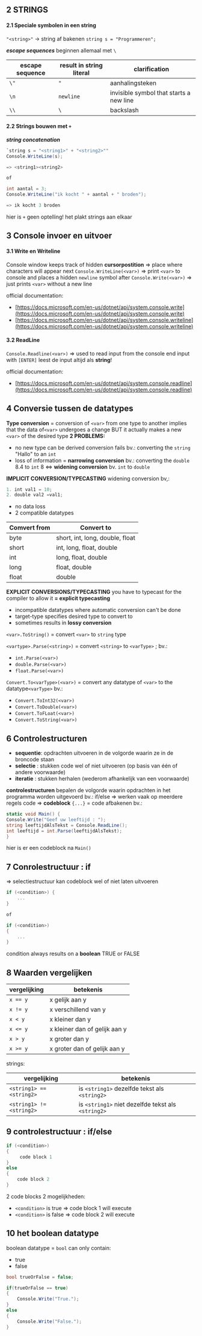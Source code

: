 ## 2 STRINGS
#### 2.1 Speciale symbolen in een string
`"<string>"` -> string af bakenen
`string s = "Programmeren";`

**_escape sequences_**
beginnen allemaal met `\`

| escape sequence | result in string literal | clarification                           |
| --------------- | ------------------------ | --------------------------------------- |
| `\"`            | `"`                      | aanhalingsteken                         |
| `\n`            | `newline`                | invisible symbol that starts a new line |
| `\\`            | `\`                      | backslash                               |

#### 2.2 Strings bouwen met `+`
**_string concatenation_**
```c#
`string s = "<string1>" + "<string2>""  
Console.WriteLine(s);

=> <string1><string2>

of

int aantal = 3; 
Console.WriteLine("ik kocht " + aantal + " broden");

=> ik kocht 3 broden
```
hier is `+` geen optelling!
het plakt strings aan elkaar

## 3 Console invoer en uitvoer
#### 3.1 Write en Writeline
Console window keeps track of hidden **cursorpostition**
=> place where characters will appear next
`Console.WriteLine(<var>)` => print `<var>` to console and places a hidden `newline` symbol after
`Console.Write(<var>)` => just prints `<var>` without a new line

official documentation:
- [https://docs.microsoft.com/en-us/dotnet/api/system.console.write](https://docs.microsoft.com/en-us/dotnet/api/system.console.write)
- [https://docs.microsoft.com/en-us/dotnet/api/system.console.writeline](https://docs.microsoft.com/en-us/dotnet/api/system.console.writeline)

#### 3.2 ReadLine
`Console.Readline(<var>)` => used to read input from the console
end input with `[ENTER]`
leest de input altijd als **string**!

official documentation:
- [https://docs.microsoft.com/en-us/dotnet/api/system.console.readline](https://docs.microsoft.com/en-us/dotnet/api/system.console.readline)

## 4 Conversie tussen de datatypes
**Type conversion** = conversion of `<var>` from one type to another
implies that the data of`<var>` undergoes a change BUT it actually makes a new `<var>` of the desired type
**2 PROBLEMS:**
- no new type can be derived
	conversion fails
	bv.: converting the `string` "Hallo" to an `int`
- loss of information
	= **narrowing conversion**
	bv.: converting the `double` 8.4 to `int` 8
	<=> **widening conversion** bv. `int` to `double`

**IMPLICIT CONVERSION/TYPECASTING**
widening conversion
bv,:
```c#
1. int val1 = 10;  
2. double val2 =val1;
```
- no data loss
- 2 compatible datatypes

| Comvert from | Convert to                      |
| ------------ | ------------------------------- |
| byte         | short, int, long, double, float |
| short        | int, long, float, double        |
| int          | long, float, double             |
| long         | float, double                   |
| float        | double                          |

**EXPLICIT CONVERSIONS/TYPECASTING**
you have to typecast for the compiler to allow it
**= explicit typecasting**
- incompatible datatypes where automatic conversion can't be done
- target-type specifies desired type to convert to
- sometimes results in **lossy conversion**

`<var>.ToString()` = convert `<var>` to `string` type

`<vartype>.Parse(<string>)` = convert `<string>` to `<varType>` ;
bv.:
* `int.Parse(<var>)`
* `double.Parse(<var>)`
* `float.Parse(<var>)` 

`Convert.To<varType>(<var>)`  = convert any datatype of `<var>` to the datatype`<varType>`
bv.:
- `Convert.ToInt32(<var>)`
- `Convert.ToDouble(<var>)`
- `Convert.ToFLoat(<var>)`
- `Convert.ToString(<var>)`

## 6 Controlestructuren
- **sequentie**: opdrachten uitvoeren in de volgorde waarin ze in de broncode staan
- **selectie** : stukken code wel of niet uitvoeren (op basis van één of andere voorwaarde)
- **iteratie** : stukken herhalen (wederom afhankelijk van een voorwaarde)

**controlestructuren** bepalen de volgorde waarin opdrachten in het programma worden uitgevoerd
	bv.: if/else
=> werken vaak op meerdere regels code
=> **codeblock** `{...}` = code afbakenen 
bv.:
```C#
static void Main() {
Console.Write("Geef uw leeftijd : "); 
string leeftijdAlsTekst = Console.ReadLine(); 
int leeftijd = int.Parse(leeftijdAlsTekst);
}
```
hier is er een codeblock na `Main()`

## 7 Conrolestructuur : if
=> selectiestructuur
kan codeblock wel of niet laten uitvoeren
```c#
if (<condition>) {
	...
}

of

if (<condition>) 
{
	...
}
```
condition always results on a **boolean** TRUE or FALSE
## 8 Waarden vergelijken

| vergelijking | betekenis                     |
| ------------ | ----------------------------- |
| `x == y`     | x gelijk aan y                |
| `x != y`     | x verschillend van y          |
| `x < y`      | x kleiner dan y               |
| `x <= y`     | x kleiner dan of gelijk aan y |
| `x > y`      | x groter dan y                |
| `x >= y`     | x groter dan of gelijk aan y  |
strings:

| vergelijking             | betekenis                                          |
| ------------------------ | -------------------------------------------------- |
| `<string1> == <string2>` | is `<string1>` dezelfde tekst als `<string2>`      |
| `<string1> != <string2>` | is `<string1>` niet dezelfde tekst als `<string2>` |

## 9 controlestructuur : if/else
```c# 
if (<condition>) 
{ 
	 code block 1 
} 
else 
{ 
	code block 2 
}
```
2 code blocks
2 mogelijkheden:
- `<condition>` is true => code block 1 will execute
- `<condition>` is false => code block 2 will execute

## 10 het boolean datatype
boolean datatype = `bool`
can only contain:
- true
- false
```C#
bool trueOrFalse = false;

if(trueOrFalse == true)
{
	Console.Write("True.");
}
else
{
	Console.Write("False.");
}
```
